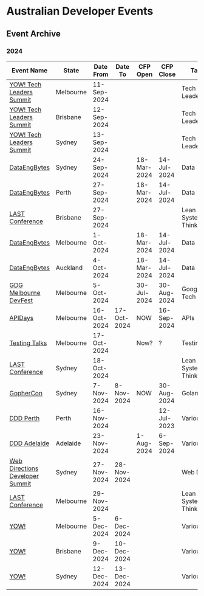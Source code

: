 
# Australian Developer Events

## Event Archive

### 2024

| Event Name | State | Date From | Date To | CFP Open | CFP Close | Tags |
| ---------- | ----- | --------- | ------- | -------- | --------- | ---- |
| [YOW! Tech Leaders Summit](https://yowcon.com/melbourne-2024) | Melbourne | 11-Sep-2024 | | | | Tech Leadership |
| [YOW! Tech Leaders Summit](https://yowcon.com/brisbane-2024) | Brisbane | 12-Sep-2024 | | | | Tech Leadership |
| [YOW! Tech Leaders Summit](https://yowcon.com/sydney-2024) | Sydney | 13-Sep-2024 | | | | Tech Leadership |
| [DataEngBytes](https://dataengconf.com.au/) | Sydney | 24-Sep-2024 | | 18-Mar-2024 | 14-Jul-2024 | Data |
| [DataEngBytes](https://dataengconf.com.au/) | Perth | 27-Sep-2024 | | 18-Mar-2024 | 14-Jul-2024 | Data |
| [LAST Conference](https://www.lastconference.com/brisbane/) | Brisbane | 27-Sep-2024 | | | | Lean Agile Systems Thinking |
| [DataEngBytes](https://dataengconf.com.au/) | Melbourne | 1-Oct-2024 | | 18-Mar-2024 | 14-Jul-2024 | Data |
| [DataEngBytes](https://dataengconf.com.au/) | Auckland | 4-Oct-2024 | | 18-Mar-2024 | 14-Jul-2024 | Data |
| [GDG Melbourne DevFest](https://gdgmelbourne.com/) | Melbourne | 5-Oct-2024 | | 30-Jul-2024 | 30-Aug-2024 | Google Tech |
| [APIDays](https://www.apidays.global/australia/) | Melbourne | 16-Oct-2024 | 17-Oct-2024 | NOW | 16-Sep-2024 | APIs |
| [Testing Talks](https://www.testingtalks.com.au/upcoming-events/testing-talks-conference-2024-melbourne) | Melbourne | 17-Oct-2024 | | Now? | ? | Testing |
| [LAST Conference](https://www.lastconference.com/sydney/) | Sydney | 18-Oct-2024 | | | | Lean Agile Systems Thinking |
| [GopherCon](https://gophercon.com.au/) | Sydney | 7-Nov-2024 | 8-Nov-2024 | NOW | 30-Aug-2024 | Golang |
| [DDD Perth](https://dddperth.com/) | Perth | 16-Nov-2024 | | | 12-Jul-2023 | Various |
| [DDD Adelaide](https://dddadelaide.com/) | Adelaide | 23-Nov-2024 | | 1-Aug-2024 | 6-Sep-2024 | Various |
| [Web Directions Developer Summit](https://webdirections.org/dev-summit/) | Sydney | 27-Nov-2024 | 28-Nov-2024 | | | Web Dev |
| [LAST Conference](https://clubhouse.lastconference.com/lastmel24/) | Melbourne | 29-Nov-2024 | | | | Lean Agile Systems Thinking |
| [YOW!](https://yowcon.com/melbourne-2024) | Melbourne | 5-Dec-2024 | 6-Dec-2024 | | | Various |
| [YOW!](https://yowcon.com/brisbane-2024) | Brisbane | 9-Dec-2024 | 10-Dec-2024 | | | Various |
| [YOW!](https://yowcon.com/sydney-2024) | Sydney | 12-Dec-2024 | 13-Dec-2024 | | | Various |
